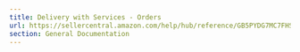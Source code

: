 ```yaml
---
title: Delivery with Services - Orders
url: https://sellercentral.amazon.com/help/hub/reference/GB5PYDG7MC7FHSRZ
section: General Documentation
---
```





